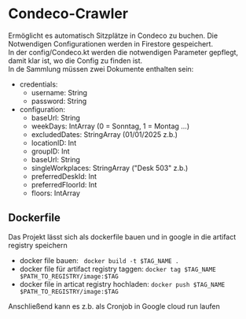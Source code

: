 
# Condeco-Crawler
Ermöglicht es automatisch Sitzplätze in Condeco zu buchen. Die Notwendigen Configurationen werden in Firestore gespeichert.  
In der config/Condeco.kt werden die notwendigen Parameter gepflegt, damit klar ist, wo die Config zu finden ist.  
In de Sammlung müssen zwei Dokumente enthalten sein:

- credentials:
    - username: String
    - password: String
- configuration:
    - baseUrl: String
    - weekDays:  IntArray (0 = Sonntag, 1 = Montag ...)
    - excludedDates: StringArray (01/01/2025 z.b.)
    - locationID: Int
    - groupID: Int
    - baseUrl: String
    - singleWorkplaces: StringArray ("Desk 503" z.b.)
    - preferredDeskId: Int
    - preferredFloorId: Int
    - floors: IntArray

## Dockerfile
Das Projekt lässt sich als dockerfile bauen und in google in die artifact registry speichern
- docker file bauen: ` docker build -t $TAG_NAME .`
- docker file für artifact registry taggen: `docker tag $TAG_NAME $PATH_TO_REGISTRY/image:$TAG`
- docker file in articat registry hochladen: `docker push $TAG_NAME $PATH_TO_REGISTRY/image:$TAG`

Anschließend kann es z.b. als Cronjob in Google cloud run laufen


